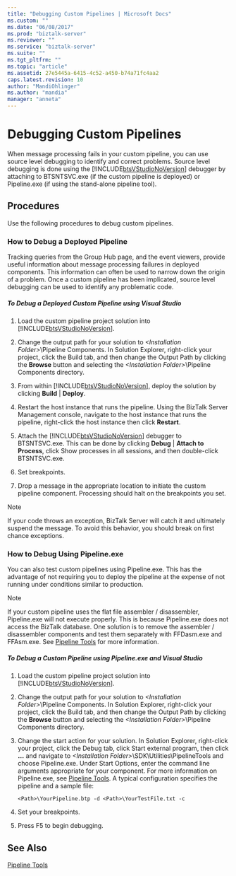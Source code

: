 ```yaml
---
title: "Debugging Custom Pipelines | Microsoft Docs"
ms.custom: ""
ms.date: "06/08/2017"
ms.prod: "biztalk-server"
ms.reviewer: ""
ms.service: "biztalk-server"
ms.suite: ""
ms.tgt_pltfrm: ""
ms.topic: "article"
ms.assetid: 27e5445a-6415-4c52-a450-b74a71fc4aa2
caps.latest.revision: 10
author: "MandiOhlinger"
ms.author: "mandia"
manager: "anneta"
---
```

# Debugging Custom Pipelines
When message processing fails in your custom pipeline, you can use source level debugging to identify and correct problems. Source level debugging is done using the [!INCLUDE[btsVStudioNoVersion](../includes/btsvstudionoversion-md.md)] debugger by attaching to BTSNTSVC.exe (if the custom pipeline is deployed) or Pipeline.exe (if using the stand-alone pipeline tool).  
  
## Procedures  
 Use the following procedures to debug custom pipelines.  
  
### How to Debug a Deployed Pipeline  
 Tracking queries from the Group Hub page, and the event viewers, provide useful information about message processing failures in deployed components. This information can often be used to narrow down the origin of a problem. Once a custom pipeline has been implicated, source level debugging can be used to identify any problematic code.  
  
##### To Debug a Deployed Custom Pipeline using Visual Studio  
  
1.  Load the custom pipeline project solution into [!INCLUDE[btsVStudioNoVersion](../includes/btsvstudionoversion-md.md)].  
  
2.  Change the output path for your solution to *\<Installation Folder>*\Pipeline Components. In Solution Explorer, right-click your project, click the Build tab, and then change the Output Path by clicking the **Browse** button and selecting the *\<Installation Folder>*\Pipeline Components directory.  
  
3.  From within [!INCLUDE[btsVStudioNoVersion](../includes/btsvstudionoversion-md.md)], deploy the solution by clicking **Build** &#124; **Deploy**.  
  
4.  Restart the host instance that runs the pipeline. Using the BizTalk Server Management console, navigate to the host instance that runs the pipeline, right-click the host instance then click **Restart**.  
  
5.  Attach the [!INCLUDE[btsVStudioNoVersion](../includes/btsvstudionoversion-md.md)] debugger to BTSNTSVC.exe. This can be done by clicking **Debug** &#124; **Attach to Process**, click Show processes in all sessions, and then double-click BTSNTSVC.exe.  
  
6.  Set breakpoints.  
  
7.  Drop a message in the appropriate location to initiate the custom pipeline component. Processing should halt on the breakpoints you set.  
  
> [!NOTE]
>  If your code throws an exception, BizTalk Server will catch it and ultimately suspend the message. To avoid this behavior, you should break on first chance exceptions.  
  
### How to Debug Using Pipeline.exe  
 You can also test custom pipelines using Pipeline.exe. This has the advantage of not requiring you to deploy the pipeline at the expense of not running under conditions similar to production.  
  
> [!NOTE]
>  If your custom pipeline uses the flat file assembler / disassembler, Pipeline.exe will not execute properly. This is because Pipeline.exe does not access the BizTalk database. One solution is to remove the assembler / disassembler components and test them separately with FFDasm.exe and FFAsm.exe. See [Pipeline Tools](../core/pipeline-tools.md) for more information.  
  
##### To Debug a Custom Pipeline using Pipeline.exe and Visual Studio  
  
1.  Load the custom pipeline project solution into [!INCLUDE[btsVStudioNoVersion](../includes/btsvstudionoversion-md.md)].  
  
2.  Change the output path for your solution to *\<Installation Folder>*\Pipeline Components. In Solution Explorer, right-click your project, click the Build tab, and then change the Output Path by clicking the **Browse** button and selecting the *\<Installation Folder>*\Pipeline Components directory.  
  
3.  Change the start action for your solution. In Solution Explorer, right-click your project, click the Debug tab, click Start external program, then click **…** and navigate to *\<Installation Folder>*\SDK\Utilities\PipelineTools and choose Pipeline.exe. Under Start Options, enter the command line arguments appropriate for your component. For more information on Pipeline.exe, see [Pipeline Tools](../core/pipeline-tools.md). A typical configuration specifies the pipeline and a sample file:  
  
    ```  
    <Path>\YourPipeline.btp -d <Path>\YourTestFile.txt -c  
    ```  
  
4.  Set your breakpoints.  
  
5.  Press F5 to begin debugging.  
  
## See Also  
 [Pipeline Tools](../core/pipeline-tools.md)